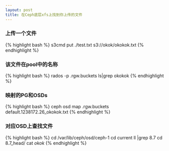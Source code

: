```yaml
---
layout: post
title: 在Ceph底层xfs上找到你上传的文件
---
```


### 上传一个文件
{% highlight bash %}
s3cmd put ./test.txt s3://okok/okokok.txt
{% endhighlight %}

### 该文件在pool中的名称
{% highlight bash %}
rados -p .rgw.buckets ls|grep okokok
{% endhighlight %}

### 映射的PG和OSDs
{% highlight bash %}
ceph osd map .rgw.buckets default.1238172.26_okokok.txt
{% endhighlight %}

### 对应OSD上查找文件
{% highlight bash %}
cd /var/lib/ceph/osd/ceph-1
cd current
ll |grep 8.7
cd 8.7_head/
cat *okok*
{% endhighlight %}

